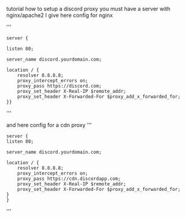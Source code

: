 tutorial how to setup a discord proxy
you must have a server with nginx/apache2
I give here config for nginx

'''


	server {

    listen 80;

    server_name discord.yourdomain.com;

    location / {
        resolver 8.8.8.8;
        proxy_intercept_errors on;
        proxy_pass https://discord.com;
        proxy_set_header X-Real-IP $remote_addr;
        proxy_set_header X-Forwarded-For $proxy_add_x_forwarded_for;
    }}
'''

and here config for a cdn proxy
'''
		
	server {
    listen 80;

    server_name discord.yourdomain.com;

    location / {
        resolver 8.8.8.8;
        proxy_intercept_errors on;
        proxy_pass https://cdn.discordapp.com;
        proxy_set_header X-Real-IP $remote_addr;
        proxy_set_header X-Forwarded-For $proxy_add_x_forwarded_for;
    }
	}
'''
	
